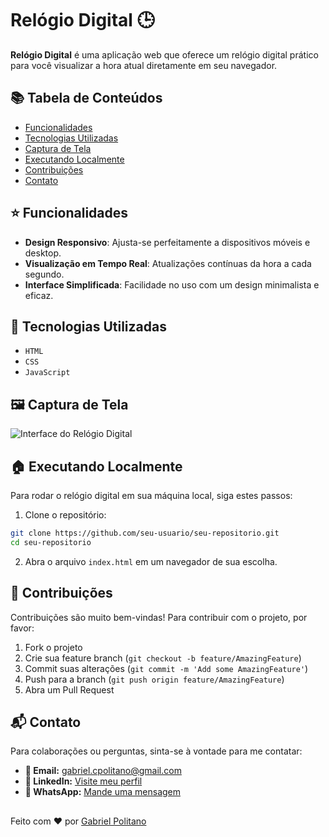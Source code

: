 
# Relógio Digital 🕒

**Relógio Digital** é uma aplicação web que oferece um relógio digital prático para você visualizar a hora atual diretamente em seu navegador.

## 📚 Tabela de Conteúdos

- [Funcionalidades](#funcionalidades)
- [Tecnologias Utilizadas](#tecnologias-utilizadas)
- [Captura de Tela](#captura-de-tela)
- [Executando Localmente](#executando-localmente)
- [Contribuições](#contribuições)
- [Contato](#contato)

## ⭐ Funcionalidades

- **Design Responsivo**: Ajusta-se perfeitamente a dispositivos móveis e desktop.
- **Visualização em Tempo Real**: Atualizações contínuas da hora a cada segundo.
- **Interface Simplificada**: Facilidade no uso com um design minimalista e eficaz.

## 🚀 Tecnologias Utilizadas

- `HTML`
- `CSS`
- `JavaScript`

## 🖼️ Captura de Tela

![Interface do Relógio Digital](https://raw.githubusercontent.com/gabrielcpolitano/Relogio/main/relogio.png) <!-- Substitua com o link real da imagem -->

## 🏠 Executando Localmente

Para rodar o relógio digital em sua máquina local, siga estes passos:

1. Clone o repositório:
```bash
git clone https://github.com/seu-usuario/seu-repositorio.git
cd seu-repositorio
```

2. Abra o arquivo `index.html` em um navegador de sua escolha.

## 👋 Contribuições

Contribuições são muito bem-vindas! Para contribuir com o projeto, por favor:
1. Fork o projeto
2. Crie sua feature branch (`git checkout -b feature/AmazingFeature`)
3. Commit suas alterações (`git commit -m 'Add some AmazingFeature'`)
4. Push para a branch (`git push origin feature/AmazingFeature`)
5. Abra um Pull Request

## 📬 Contato

Para colaborações ou perguntas, sinta-se à vontade para me contatar:

- **📧 Email:** [gabriel.cpolitano@gmail.com](mailto:gabriel.cpolitano@gmail.com)
- **💼 LinkedIn:** [Visite meu perfil](https://www.linkedin.com/in/gabriel-correia-politano-a30335302/)
- **📱 WhatsApp:** [Mande uma mensagem](https://wa.me/17996490503)


##
Feito com ❤️ por [Gabriel Politano](https://github.com/gabrielcpolitano)
